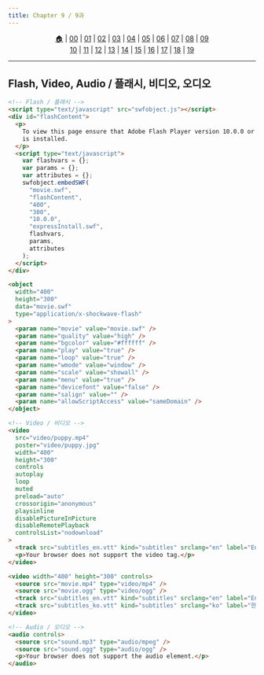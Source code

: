 ```yaml
---
title: Chapter 9 / 9과
---
```


<p id="menu" align="center">
  <a href="https://ut-aaronkr.github.io/python-crash-course" title="Home">🏠</a> |
  <a href="00.html" title="Introduction / 소개">00</a> |
  <a href="01.html" title="Structure / 구조">01</a> |
  <a href="02.html" title="Text / 텍스트">02</a> |
  <a href="03.html" title="Lists / 리스트">03</a> |
  <a href="04.html" title="Links / 링크">04</a> |
  <a href="05.html" title="Images / 이미지">05</a> |
  <a href="06.html" title="Tables / 테이블">06</a> |
  <a href="07.html" title="Forms / 폼">07</a> |
  <a href="08.html" title="Extra Markup / 추가 마크업">08</a> |
  <a href="09.html" title="Flash, Video, Audio / 플래시, 비디오, 오디오">09</a>
  <br>
  <a href="10.html" title="CSS Introduction / CSS 소개">10</a> |
  <a href="11.html" title="Color / 색상">11</a> |
  <a href="12.html" title="Text / 텍스트">12</a> |
  <a href="13.html" title="Box Model / 박스 모델">13</a> |
  <a href="14.html" title="Lists, Tables, Forms / 리스트, 테이블, 폼">14</a> |
  <a href="15.html" title="Layout / 레이아웃">15</a> |
  <a href="16.html" title="Images / 이미지">16</a> |
  <a href="17.html" title="HTML5 Layout / HTML5 레이아웃">17</a> |
  <a href="18.html" title="Process & Design / 프로세스 & 디자인">18</a> |
  <a href="19.html" title="Practical Info / 실용적인 정보">19</a>
</p>

---

## Flash, Video, Audio / 플래시, 비디오, 오디오

```html
<!-- Flash / 플래시 -->
<script type="text/javascript" src="swfobject.js"></script>
<div id="flashContent">
  <p>
    To view this page ensure that Adobe Flash Player version 10.0.0 or greater
    is installed.
  </p>
  <script type="text/javascript">
    var flashvars = {};
    var params = {};
    var attributes = {};
    swfobject.embedSWF(
      "movie.swf",
      "flashContent",
      "400",
      "300",
      "10.0.0",
      "expressInstall.swf",
      flashvars,
      params,
      attributes
    );
  </script>
</div>

<object
  width="400"
  height="300"
  data="movie.swf"
  type="application/x-shockwave-flash"
>
  <param name="movie" value="movie.swf" />
  <param name="quality" value="high" />
  <param name="bgcolor" value="#ffffff" />
  <param name="play" value="true" />
  <param name="loop" value="true" />
  <param name="wmode" value="window" />
  <param name="scale" value="showall" />
  <param name="menu" value="true" />
  <param name="devicefont" value="false" />
  <param name="salign" value="" />
  <param name="allowScriptAccess" value="sameDomain" />
</object>

<!-- Video / 비디오 -->
<video
  src="video/puppy.mp4"
  poster="video/puppy.jpg"
  width="400"
  height="300"
  controls
  autoplay
  loop
  muted
  preload="auto"
  crossorigin="anonymous"
  playsinline
  disablePictureInPicture
  disableRemotePlayback
  controlsList="nodownload"
>
  <track src="subtitles_en.vtt" kind="subtitles" srclang="en" label="English" />
  <p>Your browser does not support the video tag.</p>
</video>

<video width="400" height="300" controls>
  <source src="movie.mp4" type="video/mp4" />
  <source src="movie.ogg" type="video/ogg" />
  <track src="subtitles_en.vtt" kind="subtitles" srclang="en" label="English" />
  <track src="subtitles_ko.vtt" kind="subtitles" srclang="ko" label="한국어" />
</video>

<!-- Audio / 오디오 -->
<audio controls>
  <source src="sound.mp3" type="audio/mpeg" />
  <source src="sound.ogg" type="audio/ogg" />
  <p>Your browser does not support the audio element.</p>
</audio>
```
